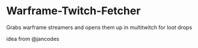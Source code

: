 # Warframe-Twitch-Fetcher
Grabs warframe streamers and opens them up in multitwitch for loot drops





idea from @jancodes






















